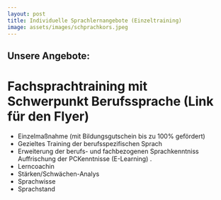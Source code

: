 ```yaml
---
layout: post
title: Individuelle Sprachlernangebote (Einzeltraining)
image: assets/images/schprachkors.jpeg
---
```

## Unsere Angebote:
# Fachsprachtraining mit Schwerpunkt Berufssprache (Link für den Flyer)
- Einzelmaßnahme (mit Bildungsgutschein bis zu 100% gefördert)
- Gezieltes Training der berufsspezifischen Sprach 
- Erweiterung der berufs- und fachbezogenen Sprachkenntniss Auffrischung der PCKenntnisse (E-Learning) .
- Lerncoachin 
- Stärken/Schwächen-Analys
- Sprachwisse
- Sprachstand


